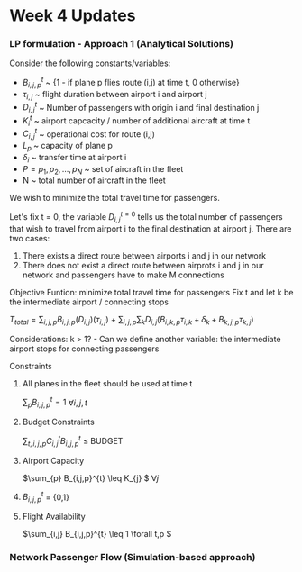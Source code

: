 # Week 4 Updates

### LP formulation - Approach 1 (Analytical Solutions)

Consider the following constants/variables:
- $B_{i,j,p}^{t}$ ~ {1 - if plane p flies route (i,j) at time t, 0 otherwise}
- $\tau_{i,j}$ ~ flight duration between airport i and airport j
- $D_{i,j}^{t}$ ~ Number of passengers with origin i and final destination j
- $K_{i}^{t}$ ~ airport capcacity / number of additional aircraft at time t
- $C_{i,j}^{t}$ ~ operational cost for route (i,j)
- $L_{p}$ ~ capacity of plane p
- $\delta_{i}$ ~ transfer time at airport i
- $P = {p_{1}, p_{2}, . . ., p_{N}}$ ~ set of aircraft in the fleet
- N ~ total number of aircraft in the fleet

We wish to minimize the total travel time for passengers.

Let's fix t = 0, the variable $D_{i,j}^{t=0}$ tells us the total number of passengers that wish to travel from airport i to the final destination at airport j.
There are two cases:
1. There exists a direct route between airports i and j in our network
2. There does not exist a direct route between airprots i and j in our network and passengers have to make M connections

Objective Funtion: minimize total travel time for passengers
Fix t and let k be the intermediate airport / connecting stops

$T_{total} = \sum_{i,j,p} B_{i,j,p} (D_{i,j}) (\tau_{i,j})$ + $\sum_{i,j,p} \sum_{k} D_{i,j} (B_{i,k,p} \tau_{i,k} + \delta_{k} + B_{k,j,p} \tau_{k,j})$

Considerations: k > 1?  - Can we define another variable: the intermediate airport stops for connecting passengers

Constraints
1. All planes in the fleet should be used at time t

   $\sum_{p} B_{i,j,p}^{t} = 1$   $\forall i,j,t$

2. Budget Constraints

   $\sum_{t,i,j,p} C_{i,j}^{t} B_{i,j,p}^{t}$ $\leq$ BUDGET

3. Airport Capacity

   $\sum_{p} B_{i,j,p}^{t} \leq K_{j} $  $\forall j$

4. $B_{i,j,p}^{t}$ = {0,1}

5. Flight Availability

   $\sum_{i,j} B_{i,j,p}^{t} \leq 1 \forall t,p $

   

### Network Passenger Flow (Simulation-based approach)



   

   
